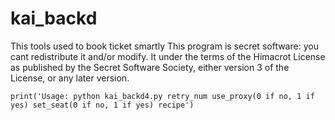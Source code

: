 # kai_backd
This tools used to book ticket smartly
This program is secret software: you cant redistribute it and/or modify. 
It under the terms of the Himacrot License as published by the Secret Software Society, 
either version 3 of the License, or any later version.


    print('Usage: python kai_backd4.py retry_num use_proxy(0 if no, 1 if yes) set_seat(0 if no, 1 if yes) recipe')
